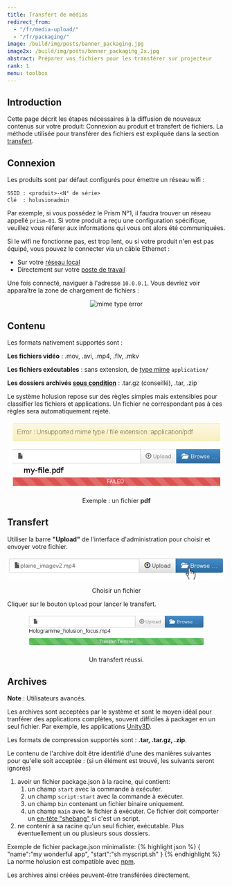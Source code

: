 ```yaml
---
title: Transfert de médias
redirect_from:
  - "/fr/media-upload/"
  - "/fr/packaging/"
image: /build/img/posts/banner_packaging.jpg
image2x: /build/img/posts/banner_packaging_2x.jpg
abstract: Préparer vos fichiers pour les transférer sur projecteur
rank: 1
menu: toolbox
---
```


## Introduction

Cette page décrit les étapes nécessaires à la diffusion de nouveaux contenus sur votre produit: Connexion au produit et transfert de fichiers.
La méthode utilisée pour transférer des fichiers est expliquée dans la section [transfert](#transfert).



## Connexion

Les produits sont par défaut configurés pour émettre un réseau wifi :

    SSID : <produit>-<N° de série>
    Clé  : holusionadmin

Par exemple, si vous possédez le Prism N°1, il faudra trouver un réseau appellé `prism-01`. Si votre produit a reçu une configuration spécifique, veuillez vous réferer aux informations qui vous ont alors été communiquées.

Si le wifi ne fonctionne pas, est trop lent, ou si votre produit n'en est pas équipé, vous pouvez le connecter via un câble Ethernet :

- Sur votre [réseau local](net-discovery)
- Directement sur votre [poste de travail](local-dhcp)

Une fois connecté, naviguer à l'adresse `10.0.0.1`. Vous devriez voir apparaître la zone de chargement de fichiers :
<center>
  <img alt="mime type error" class="img-responsive" src="/static/img/posts/packaging/remote_upload.png"/>
</center>

## Contenu

Les formats nativement supportés sont :

**Les fichiers vidéo** : .mov, .avi, .mp4, .flv, .mkv

**Les fichiers exécutables** : sans extension, de [type mime](https://fr.wikipedia.org/wiki/Type_MIME) ```application/```

**Les dossiers archivés [sous condition](#archives)** : .tar.gz (conseillé), .tar, .zip

Le système holusion repose sur des règles simples mais extensibles pour classifier les fichiers et applications. Un fichier ne correspondant pas à ces règles sera automatiquement rejeté.

<center>
  <img alt="mime type error" class="img-responsive" src="/static/img/posts/packaging/remote_error.jpg"/>
  <p>Exemple : un fichier <b>pdf</b></p>
</center>


## Transfert

Utiliser la barre **"Upload"** de l'interface d'administration pour choisir et envoyer votre fichier.
<center>
  <img alt="upload bar remote holusion" title="transfert" src="/static/img/posts/packaging/remote_browse.png"/>
  <p>Choisir un fichier</p>
</center>

Cliquer sur le bouton `Upload` pour lancer le transfert.

<center>
  <img alt="upload bar remote holusion" title="transfert" src="/static/img/posts/packaging/upload_bar.jpg"/>
  <p>Un transfert réussi.</p>
</center>

## Archives

**Note** : Utilisateurs avancés.

Les archives sont acceptées par le système et sont le moyen idéal pour tranférer des applications complètes, souvent difficiles à packager en un seul fichier. Par exemple, les applications [Unity3D](https://unity3d.com/fr).

Les formats de compression supportés sont : **.tar, .tar.gz, .zip**.

Le contenu de l'archive doit être identifié d'une des manières suivantes pour qu'elle soit acceptée :
(si un élément est trouvé, les suivants seront ignorés)

1. avoir un fichier package.json à la racine, qui contient:
    1. un champ ```start``` avec la commande à exécuter.
    2. un champ ```script:start``` avec la commande à exécuter.
    3. un champ ```bin``` contenant un fichier binaire uniquement.
    4. un champ ```main``` avec le fichier à exécuter. Ce fichier doit comporter un [en-tête "shebang"](https://fr.wikipedia.org/wiki/Shebang) si c'est un script.
3. ne contenir à sa racine qu'un seul fichier, exécutable. Plus éventuellement un ou plusieurs sous dossiers.

Exemple de fichier package.json minimaliste:
{% highlight json %}
{
  "name":"my wonderful app",
  "start":"sh myscript.sh"
}
{% endhighlight %}
La norme holusion est compatible avec [npm](http://npmjs.org).

Les archives ainsi créées peuvent-être transférées directement.
